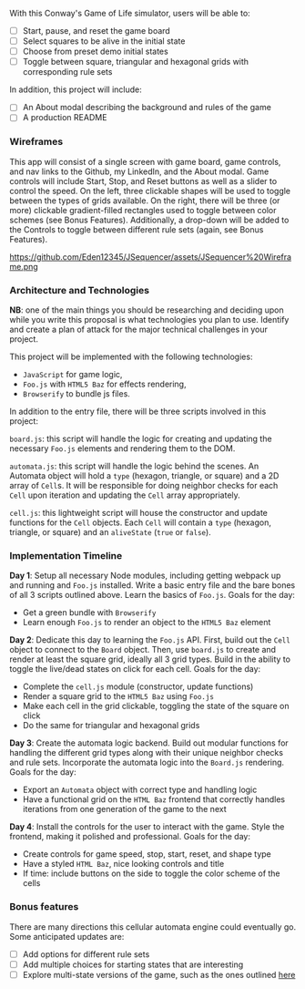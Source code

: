With this Conway's Game of Life simulator, users will be able to:

- [ ] Start, pause, and reset the game board
- [ ] Select squares to be alive in the initial state
- [ ] Choose from preset demo initial states
- [ ] Toggle between square, triangular and hexagonal grids with corresponding rule sets

In addition, this project will include:

- [ ] An About modal describing the background and rules of the game
- [ ] A production README

### Wireframes

This app will consist of a single screen with game board, game controls, and nav links to the Github, my LinkedIn,
and the About modal.  Game controls will include Start, Stop, and Reset buttons as well as a slider to control the speed.  On the left, three clickable shapes will be used to toggle between the types of grids available.  On the right, there will be three (or more) clickable gradient-filled rectangles used to toggle between color schemes (see Bonus Features).  Additionally, a drop-down will be added to the Controls to toggle between different rule sets (again, see Bonus Features).

https://github.com/Eden12345/JSequencer/assets/JSequencer%20Wireframe.png

### Architecture and Technologies

**NB**: one of the main things you should be researching and deciding upon while you write this proposal is what technologies you plan to use.  Identify and create a plan of attack for the major technical challenges in your project.

This project will be implemented with the following technologies:

- `JavaScript` for game logic,
- `Foo.js` with `HTML5 Baz` for effects rendering,
- `Browserify` to bundle js files.

In addition to the entry file, there will be three scripts involved in this project:

`board.js`: this script will handle the logic for creating and updating the necessary `Foo.js` elements and rendering them to the DOM.

`automata.js`: this script will handle the logic behind the scenes.  An Automata object will hold a `type` (hexagon, triangle, or square) and a 2D array of `Cell`s.  It will be responsible for doing neighbor checks for each `Cell` upon iteration and updating the `Cell` array appropriately.

`cell.js`: this lightweight script will house the constructor and update functions for the `Cell` objects.  Each `Cell` will contain a `type` (hexagon, triangle, or square) and an `aliveState` (`true` or `false`).

### Implementation Timeline

**Day 1**: Setup all necessary Node modules, including getting webpack up and running and `Foo.js` installed. Write a basic entry file and the bare bones of all 3 scripts outlined above.  Learn the basics of `Foo.js`.  Goals for the day:

- Get a green bundle with `Browserify`
- Learn enough `Foo.js` to render an object to the `HTML5 Baz` element

**Day 2**: Dedicate this day to learning the `Foo.js` API.  First, build out the `Cell` object to connect to the `Board` object.  Then, use `board.js` to create and render at least the square grid, ideally all 3 grid types.  Build in the ability to toggle the live/dead states on click for each cell.  Goals for the day:

- Complete the `cell.js` module (constructor, update functions)
- Render a square grid to the `HTML5 Baz` using `Foo.js`
- Make each cell in the grid clickable, toggling the state of the square on click
- Do the same for triangular and hexagonal grids

**Day 3**: Create the automata logic backend.  Build out modular functions for handling the different grid types along with their unique neighbor checks and rule sets.  Incorporate the automata logic into the `Board.js` rendering.  Goals for the day:

- Export an `Automata` object with correct type and handling logic
- Have a functional grid on the `HTML Baz` frontend that correctly handles iterations from one generation of the game to the next


**Day 4**: Install the controls for the user to interact with the game.  Style the frontend, making it polished and professional.  Goals for the day:

- Create controls for game speed, stop, start, reset, and shape type
- Have a styled `HTML Baz`, nice looking controls and title
- If time: include buttons on the side to toggle the color scheme of the cells


### Bonus features

There are many directions this cellular automata engine could eventually go.  Some anticipated updates are:

- [ ] Add options for different rule sets
- [ ] Add multiple choices for starting states that are interesting
- [ ] Explore multi-state versions of the game, such as the ones outlined [here](https://cs.stanford.edu/people/eroberts/courses/soco/projects/2008-09/modeling-natural-systems/gameOfLife2.html)
